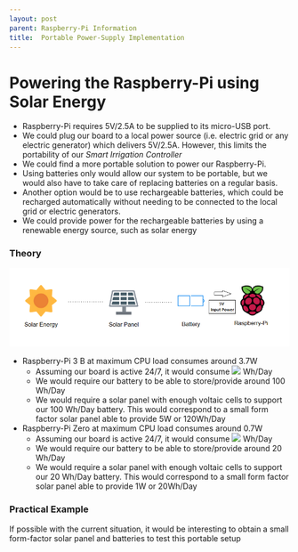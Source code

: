 ```yaml
---
layout: post
parent: Raspberry-Pi Information
title:  Portable Power-Supply Implementation
---
```


# Powering the Raspberry-Pi using Solar Energy

- Raspberry-Pi requires 5V/2.5A to be supplied to its micro-USB port.
- We could plug our board to a local power source (i.e. electric grid or any electric generator) which delivers 5V/2.5A. However, this limits the portability of our *Smart Irrigation Controller*
- We could find a more portable solution to power our Raspberry-Pi.
- Using batteries only would allow our system to be portable, but we would also have to take care of replacing batteries on a regular basis.
- Another option would be to use rechargeable batteries,  which could be recharged automatically without needing to be connected to the local grid or electric generators.
- We could provide power for the rechargeable batteries by using a renewable energy source, such as solar energy

### Theory

![solar energy diagram](\assets\images\Diagram-Solar-Energy.png)

- Raspberry-Pi 3 B at maximum CPU load consumes around 3.7W
  - Assuming our board is active 24/7, it would consume <img src="https://render.githubusercontent.com/render/math?math=3.7*24 = 88.8"> Wh/Day
  - We would require our battery to be able to store/provide around 100 Wh/Day
  - We would require a solar panel with enough voltaic cells to support our 100 Wh/Day battery. This would correspond to a small form factor solar panel able to provide 5W or 120Wh/Day
- Raspberry-Pi Zero at maximum CPU load consumes around 0.7W
  - Assuming our board is active 24/7, it would consume <img src="https://render.githubusercontent.com/render/math?math=0.7*24 = 16.8"> Wh/Day
  - We would require our battery to be able to store/provide around 20 Wh/Day
  - We would require a solar panel with enough voltaic cells to support our 20 Wh/Day battery. This would correspond to a small form factor solar panel able to provide 1W or 20Wh/Day

### Practical Example

If possible with the current situation, it would be interesting to obtain a small form-factor solar panel and batteries to test this portable setup